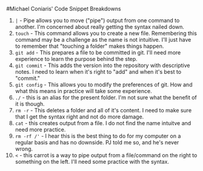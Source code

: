 #Michael Coniaris' Code Snippet Breakdowns
1. `|` - Pipe allows you to move ("pipe") output from one command to another. I'm concerned about really getting the syntax nailed down. 
2. `touch` - This command allows you to create a new file. Remembering this command may be a challenge as the name is not intuitive. I'll just have to remember that "touching a folder" makes things happen.
3. `git add` - This prepares a file to be committed in git. I'll need more experience to learn the purpose behind the step.
4. `git commit` - This adds the version into the repository with descriptive notes. I need to learn when it's right to "add" and when it's best to "commit."
5. `git config` - This allows you to modify the preferences of git. How and what this means in practice will take some experience.
6. `./` - this is an alias for the present folder. I'm not sure what the benefit of it is though.
7. `rm -r` - This deletes a folder and all of it's content. I need to make sure that I get the syntax right and not do more damage.
8. `cat` - this creates output from a file. I do not find the name intuitve and need more practice.
9. `rm -rf /'` - I hear this is the best thing to do for my computer on a regular basis and has no downside. PJ told me so, and he's never wrong.
10. `<` - this carrot is a way to pipe output from a file/command on the right to something on the left. I'll need some practice with the syntax.